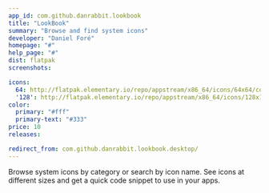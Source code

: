 ```yaml
---
app_id: com.github.danrabbit.lookbook
title: "LookBook"
summary: "Browse and find system icons"
developer: "Daniel Foré"
homepage: "#"
help_page: "#"
dist: flatpak
screenshots:

icons:
  64: http://flatpak.elementary.io/repo/appstream/x86_64/icons/64x64/com.github.danrabbit.lookbook.png
  '128': http://flatpak.elementary.io/repo/appstream/x86_64/icons/128x128/com.github.danrabbit.lookbook.png
color:
  primary: "#fff"
  primary-text: "#333"
price: 10
releases:

redirect_from: com.github.danrabbit.lookbook.desktop/
---
```


Browse system icons by category or search by icon name. See icons at different sizes and get a quick code snippet to use in your apps.